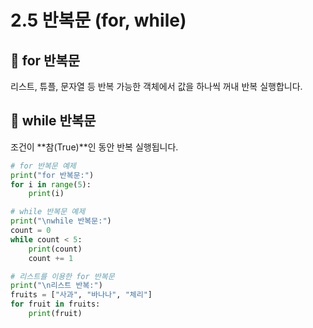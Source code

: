 # 2.5 반복문 (for, while)
## 📌 for 반복문
리스트, 튜플, 문자열 등 반복 가능한 객체에서 값을 하나씩 꺼내 반복 실행합니다.

## 📌 while 반복문
조건이 **참(True)**인 동안 반복 실행됩니다.

```python
# for 반복문 예제
print("for 반복문:")
for i in range(5):
    print(i)

# while 반복문 예제
print("\nwhile 반복문:")
count = 0
while count < 5:
    print(count)
    count += 1

# 리스트를 이용한 for 반복문
print("\n리스트 반복:")
fruits = ["사과", "바나나", "체리"]
for fruit in fruits:
    print(fruit)
``` 